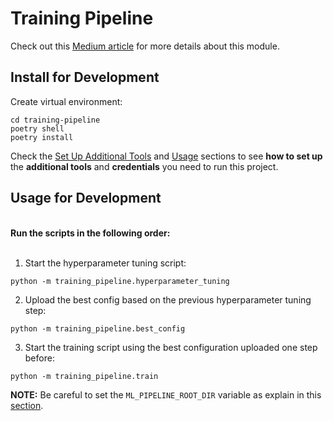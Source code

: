 # Training Pipeline

Check out this [Medium article](https://medium.com/towards-data-science/a-guide-to-building-effective-training-pipelines-for-maximum-results-6fdaef594cee) for more details about this module.

## Install for Development

Create virtual environment:
```shell
cd training-pipeline
poetry shell
poetry install
```

Check the [Set Up Additional Tools](https://github.com/iusztinpaul/energy-forecasting#-set-up-additional-tools-) and [Usage](https://github.com/iusztinpaul/energy-forecasting#usage) sections to see **how to set up** the **additional tools** and **credentials** you need to run this project.


## Usage for Development

</br> **Run the scripts in the following order:** </br></br>


1. Start the hyperparameter tuning script:
```shell
python -m training_pipeline.hyperparameter_tuning
```

2. Upload the best config based on the previous hyperparameter tuning step:
```shell
python -m training_pipeline.best_config
```
3. Start the training script using the best configuration uploaded one step before:
```shell
python -m training_pipeline.train
```

**NOTE:** Be careful to set the `ML_PIPELINE_ROOT_DIR` variable as explain in this [section](https://github.com/iusztinpaul/energy-forecasting#set-up-the-ml_pipeline_root_dir-variable).

